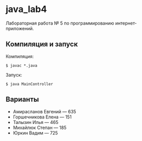 java_lab4
=========

Лабораторная работа № 5 по программированию интернет-приложений.

Компиляция и запуск
-------------------
Компиляция:

    $ javac *.java

Запуск:

    $ java MainController

Варианты
------------------
* Амирасланов Евгений — 635
* Горшечникова Елена — 151
* Талызин Илья — 465
* Михайлюк Степан — 185
* Юркин Вадим — 725
